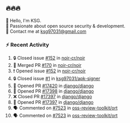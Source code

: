 ## 🔥🔥🔥
👋 Hello, I'm KSG.  
🔐 Passionate about open source security & development.  
📧 Contact me at ksg97031@gmail.com  

### ⚡ Recent Activity
<!--START_SECTION:activity-->
1. 🔒 Closed issue [#152](https://github.com/noir-cr/noir/issues/152) in [noir-cr/noir](https://github.com/noir-cr/noir)
2. 🎉 Merged PR [#170](https://github.com/noir-cr/noir/pull/170) in [noir-cr/noir](https://github.com/noir-cr/noir)
3. ❗ Opened issue [#152](https://github.com/noir-cr/noir/issues/152) in [noir-cr/noir](https://github.com/noir-cr/noir)
4. 🔒 Closed issue [#1](https://github.com/ksg97031/apk-signer/issues/1) in [ksg97031/apk-signer](https://github.com/ksg97031/apk-signer)
5. 💪 Opened PR [#17420](https://github.com/django/django/pull/17420) in [django/django](https://github.com/django/django)
6. 💪 Opened PR [#17398](https://github.com/django/django/pull/17398) in [django/django](https://github.com/django/django)
7. ❌ Closed PR [#17397](https://github.com/django/django/pull/17397) in [django/django](https://github.com/django/django)
8. 💪 Opened PR [#17397](https://github.com/django/django/pull/17397) in [django/django](https://github.com/django/django)
9. 🗣 Commented on [#7523](https://github.com/oss-review-toolkit/ort/issues/7523#issuecomment-1729306430) in [oss-review-toolkit/ort](https://github.com/oss-review-toolkit/ort)
10. 🗣 Commented on [#7523](https://github.com/oss-review-toolkit/ort/issues/7523#issuecomment-1729082616) in [oss-review-toolkit/ort](https://github.com/oss-review-toolkit/ort)
<!--END_SECTION:activity-->

